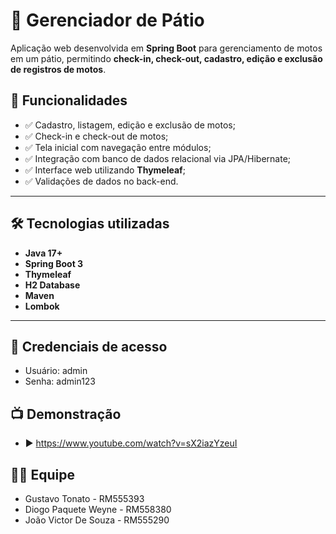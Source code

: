 # 🚀 Gerenciador de Pátio

Aplicação web desenvolvida em **Spring Boot** para gerenciamento de motos em um pátio, permitindo **check-in, check-out, cadastro, edição e exclusão de registros de motos**.

## 📌 Funcionalidades
- ✅ Cadastro, listagem, edição e exclusão de motos;
- ✅ Check-in e check-out de motos;
- ✅ Tela inicial com navegação entre módulos;
- ✅ Integração com banco de dados relacional via JPA/Hibernate;
- ✅ Interface web utilizando **Thymeleaf**;
- ✅ Validações de dados no back-end.

---

## 🛠️ Tecnologias utilizadas
- **Java 17+**
- **Spring Boot 3**
- **Thymeleaf**
- **H2 Database**
- **Maven**
- **Lombok**

---

## 🔑 Credenciais de acesso

- Usuário: admin
- Senha: admin123

## 📺 Demonstração

- ▶️ https://www.youtube.com/watch?v=sX2iazYzeuI


## 👨‍💻 Equipe

- Gustavo Tonato - RM555393
- Diogo Paquete Weyne - RM558380
- João Victor De Souza - RM555290